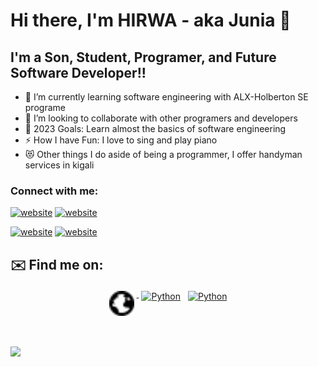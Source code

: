 # Hi there, I'm HIRWA - aka Junia  👋

## I'm a Son, Student, Programer, and Future Software Developer!!
- 🌱 I’m currently learning software engineering with ALX-Holberton SE programe
- 👯 I’m looking to collaborate with other programers and developers
- 🥅 2023 Goals: Learn almost the basics of software engineering
- ⚡ How I have Fun: I love to sing and play piano
- 😻 Other things I do aside of being a programmer, I offer handyman services in kigali

### Connect with me:
[![website](./img/linkedin-light.svg)](https://linkedin.com/in/hirwa-jr-505367244/#gh-light-mode-only)
[![website](./img/linkedin-dark.svg)](https://linkedin.com/in/hirwa-jr-505367244/#gh-dark-mode-only)

[![website](./img/instagram-light.svg)](https://instagram.com/its.hirwa#gh-light-mode-only)
[![website](./img/instagram-dark.svg)](https://instagram.com/its.hirwa#gh-dark-mode-only)

## ✉️ Find me on:


<p align="center">
 <a href="https://HIRWA13.github.io/" target="_blank" rel="noopener noreferrer"> <img src="https://raw.githubusercontent.com/iconic/open-iconic/master/svg/globe.svg" alt="Python" height="40" style="vertical-align:top; margin:4px"> </a>
 <a href="https://linkedin.com/in/HIRWAJr" target="_blank" rel="noopener noreferrer"> <img src="https://cdn.jsdelivr.net/npm/simple-icons@v3/icons/linkedin.svg" alt="Python" height="40" style="vertical-align:top; margin:4px"></a>
 <a href="mailto:iamhirwejr@gmail.com"> <img src="https://cdn.jsdelivr.net/npm/simple-icons@v3/icons/gmail.svg" alt="Python" height="40" style="vertical-align:top; margin:4px"></a>
</p>

<br />

![](https://visitor-badge.laobi.icu/badge?page_id=HIRWA13.HIRWA13)
